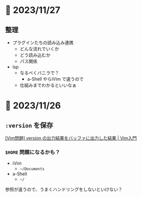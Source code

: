 # 📝 2023/11/27

## 整理

- プラグインたちの読み込み連携
  - どんな流れでいくか
  - どう読み込むか
  - パス関係
- lsp
  - なるべくバニラで？
    - a-Shell やらiVim で違うので
  - 仕組みまでわかるといいなぁ


# 📝 2023/11/26


## `:version` を保存

[[Vim問題] version の出力結果をバッファに出力した結果 | Vim入門](https://vim.blue/vim-execute-output-version/)

### `$HOME` 問題になるかも？


- iVim
  - `~/Documents`
- a-Shell
  - `~/`
  
参照が違うので、うまくハンドリングをしないといけない？
  